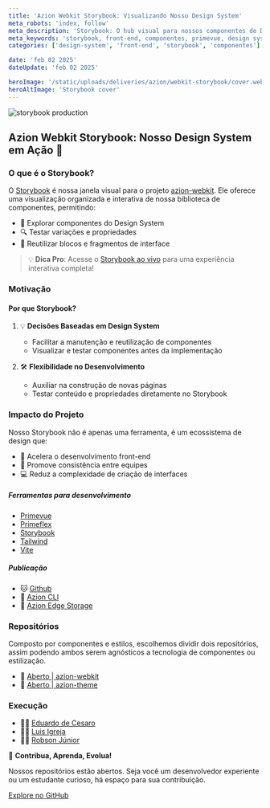 ```yaml
---
title: 'Azion Webkit Storybook: Visualizando Nosso Design System'
meta_robots: 'index, follow'
meta_description: 'Storybook: O hub visual para nossos componentes de Design System. Explore, teste e reutilize componentes front-end da Azion de forma ágil e padronizada.'
meta_keywords: 'storybook, front-end, componentes, primevue, design system'
categories: ['design-system', 'front-end', 'storybook', 'componentes']

date: 'feb 02 2025'
dateUpdate: 'feb 02 2025'

heroImage: '/static/uploads/deliveries/azion/webkit-storybook/cover.webp'
heroAltImage: 'Storybook cover'
---
```


![storybook production](https://github.com/aziontech/azion-webkit/actions/workflows/storybook.yml/badge.svg)

## Azion Webkit Storybook: Nosso Design System em Ação 🚀


### O que é o Storybook?

O [Storybook](https://slxzcpazc1.map.azionedge.net/) é nossa janela visual para o projeto [azion-webkit](https://github.com/aziontech/azion-webkit). Ele oferece uma visualização organizada e interativa de nossa biblioteca de componentes, permitindo:

- 🎨 Explorar componentes do Design System
- 🔍 Testar variações e propriedades
- 🔄 Reutilizar blocos e fragmentos de interface

> 💡 **Dica Pro**: Acesse o [Storybook ao vivo](https://slxzcpazc1.map.azionedge.net/) para uma experiência interativa completa!


### Motivação

#### Por que Storybook?

1. 💡 **Decisões Baseadas em Design System**
   - Facilitar a manutenção e reutilização de componentes
   - Visualizar e testar componentes antes da implementação

2. 🛠 **Flexibilidade no Desenvolvimento**
   - Auxiliar na construção de novas páginas
   - Testar conteúdo e propriedades diretamente no Storybook


### Impacto do Projeto

Nosso Storybook não é apenas uma ferramenta, é um ecossistema de design que:
- 🚀 Acelera o desenvolvimento front-end
- 🤝 Promove consistência entre equipes
- 💻 Reduz a complexidade de criação de interfaces


##### Ferramentas para desenvolvimento

- [Primevue](https://primevue.org/)
- [Primeflex](https://primeflex.org/) 
- [Storybook](https://storybook.js.org/) 
- [Tailwind](https://tailwindcss.com/) 
- [Vite](https://vitejs.dev/) 


##### Publicação

- 🐱 [Github](https://github.com/)
- 🚀 [Azion CLI](https://www.azion.com/pt-br/blog/azion-cli-implemente-jamstack-edge/)
- 💾  [Azion Edge Storage](https://www.azion.com/pt-br/documentacao/produtos/store/edge-storage/)


### Repositórios

Composto por componentes e estilos, escolhemos dividir dois repositórios,
assim podendo ambos serem agnósticos a tecnologia de componentes ou estilização.

- 🧩 [Aberto | azion-webkit](https://github.com/aziontech/azion-webkit)
- 🎨 [Aberto | azion-theme](https://github.com/aziontech/azion-theme)


### Execução

- 👨‍💻 [Eduardo de Cesaro](https://www.linkedin.com/in/cesaroeduardo/)
- 👨‍💻 [Luis Igreja](https://www.linkedin.com/in/luisigreja/)
- 👨‍💻 [Robson Júnior](https://www.linkedin.com/in/robsongajunior/)


🌟 **Contribua, Aprenda, Evolua!**

Nossos repositórios estão abertos. Seja você um desenvolvedor experiente ou um estudante curioso, há espaço para sua contribuição.

[Explore no GitHub](https://github.com/aziontech/azion-webkit)
